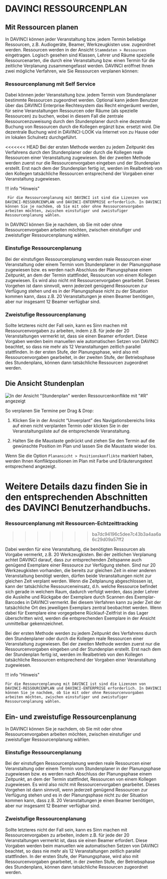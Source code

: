 # DAVINCI RESSOURCENPLAN

## Mit Ressourcen planen

  In DAVINCI können jeder Veranstaltung bzw. jedem Termin beliebige Ressourcen, z.B. Audiogeräte, Beamer, Werkzeugkisten usw. zugeordnet werden. Ressourcen werden in der Ansicht `Stammdaten > Ressourcen` eingetragen. Logisch gesehen sind Klassen, Lehrer und Räume spezielle Ressourcenarten, die durch eine Veranstaltung bzw. einen Termin für die zeitliche Verplanung zusammengefasst werden. DAVINCI eröffnet Ihnen zwei mögliche Verfahren, wie Sie Ressourcen verplanen können:

### Ressourcenplanung mit Self Service

   Dabei können jeder Veranstaltung bzw. jedem Termin vom Stundenplaner bestimmte Ressourcen zugeordnet werden. Optional kann jedem Benutzer über das DAVINCI Enterprise Rechtesystem das Recht eingeräumt werden, für seine Veranstaltungen Ressourcen oder Räume (als spezielle Ressourcen) zu buchen, wobei in diesem Fall die zentrale Ressourcenzuweisung durch den Stundenplaner durch eine dezentrale Buchung von Ressourcen durch die Kollegen ergänzt bzw. ersetzt wird. Die dezentrale Buchung wird in DAVINCI-LOOK via Internet von zu Hause oder im lokalen Schulnetz durchgeführt.

<<<<<<< HEAD
Bei der ersten Methode werden zu jedem Zeitpunkt des Verfahrens durch den Stundenplaner oder durch die Kollegen reale Ressourcen einer Veranstaltung zugewiesen. Bei der zweiten Methode werden zuerst nur die Ressourcenvorgaben eingeben und der Stundenplan erstellt. Erst nach dem der Stundenplan fertig ist, werden im Realbetrieb von den Kollegen tatsächliche Ressourcen entsprechend der Vorgaben einer Veranstaltung zugewiesen.

!!! info "Hinweis"

     Für die Ressourcenplanung mit DAVINCI ist sind die Lizenzen von DAVINCI-RESSOURCENPLAN und DAVINCI-ENTERPRISE erforderlich. In DAVINCI können Sie je nachdem, ob Sie mit oder ohne Ressourcenvorgaben arbeiten möchten, zwischen einstufiger und zweistufiger Ressourcenplanung wählen.

In DAVINCI können Sie je nachdem, ob Sie mit oder ohne Ressourcenvorgaben arbeiten möchten, zwischen einstufiger und zweistufiger Ressourcenplanung wählen.

### Einstufige Ressourcenplanung

Bei der einstufigen Ressourcenplanung werden reale Ressourcen einer Veranstaltung oder einem Termin vom Stundenplaner in der Planungsphase zugewiesen bzw. es werden nach Abschluss der Planungsphase einem Zeitpunkt, an dem der Termin stattfindet, Ressourcen von einem Kollegen zugewiesen. Es wird also nicht mit Ressourcenvorgaben gearbeitet. Dieses Vorgehen ist dann sinnvoll, wenn jederzeit genügend Ressourcen zur Verfügung stehen und es in der Planungsphase nicht zu der Situation kommen kann, dass z.B. 20 Veranstaltungen je einen Beamer benötigen, aber nur insgesamt 12 Beamer verfügbar sind.

### Zweistufige Ressourcenplanung

Sollte letzteres nicht der Fall sein, kann es Sinn machen mit Ressourcenvorgaben zu arbeiten, indem z.B. für jede der 20 Veranstaltungen vermerkt ist, dass sie einen Beamer erfordert. Diese Vorgaben werden beim manuellen wie automatischen Setzen von DAVINCI beachtet, so dass nie mehr als 12 Veranstaltungen zeitlich parallel stattfinden. In der ersten Stufe, der Planungsphase, wird also mit Ressourcenvorgaben gearbeitet, in der zweiten Stufe, der Betriebsphase des Stundenplans, können dann tatsächliche Ressourcen zugeordnet werden.

## Die Ansicht Stundenplan

![In der Ansicht "Stundenplan" werden Ressourcenkonflikte mit "#R" angezeigt](/assets/images/resource-conflicts.png)

So verplanen Sie Termine per Drag & Drop:

1. Klicken Sie in der Ansicht “Unverplant” des Navigationsbereichs links auf einen nicht verplanten Termin oder klicken Sie in der Veranstaltungsliste auf die entsprechende Veranstaltung.

2. Halten Sie die Maustaste gedrückt und ziehen Sie den Termin auf die gewünschte Position im Plan und lassen Sie die Maustaste wieder los.

Wenn Sie die Option `Planansicht > Positionskonflikte` markiert haben, werden Ihnen Konfliktpositionen im Plan mit Farbe und Erläuterungstext entsprechend angezeigt.

Weitere Details dazu finden Sie in den entsprechenden Abschnitten des DAVINCI Benutzerhandbuchs.
=======
### Ressourcenplanung mit Ressourcen-Echtzeittracking
>>>>>>> ba7dc94196c5dee7c43b3a4aa6a6c29d09a57ff2

   Dabei werden für eine Veranstaltung, die benötigten Ressourcen als Vorgabe vermerkt, z.B. 20 Werkzeugkisten. Bei der zeitlichen Verplanung achtet DAVINCI darauf, dass zur entsprechenden Zeitspanne auch genügend Exemplare einer Ressource zur Verfügung stehen. Sind nur 20 Werkzeugkisten vorhanden, die bereits zur gleichen Zeit in einer anderen Veranstaltung benötigt werden, dürfen beide Veranstaltungen nicht zur gleichen Zeit verplant werden. Wenn die Zeitplanung abgeschlossen ist, kann der tatsächliche Ressourceneinsatz, d.h. welche Ressource befindet sich gerade in welchem Raum, dadurch verfolgt werden, dass jeder Lehrer die Ausleihe und Rückgabe der Exemplare durch Scannen des Exemplar-Barcodes in DAVINCI vermerkt. Bei diesem Verfahren kann zu jeder Zeit der tatsächliche Ort des jeweiligen Exemplars zentral beobachtet werden. Wenn dabei für Exemplare eine vorgegebene Rücklauf-Zeitfrist in das Lager überschritten wird, werden die entsprechenden Exemplare in der Ansicht unmittelbar gekennzeichnet.

Bei der ersten Methode werden zu jedem Zeitpunkt des Verfahrens durch den Stundenplaner oder durch die Kollegen reale Ressourcen einer Veranstaltung zugewiesen. Bei der zweiten Methode werden zuerst nur die Ressourcenvorgaben eingeben und der Stundenplan erstellt. Erst nach dem der Stundenplan fertig ist, werden im Realbetrieb von den Kollegen tatsächliche Ressourcen entsprechend der Vorgaben einer Veranstaltung zugewiesen. 

!!! info "Hinweis"

    Für die Ressourcenplanung mit DAVINCI ist sind die Lizenzen von DAVINCI-RESSOURCENPLAN und DAVINCI-ENTERPRISE erforderlich. In DAVINCI können Sie je nachdem, ob Sie mit oder ohne Ressourcenvorgaben arbeiten möchten, zwischen einstufiger und zweistufiger Ressourcenplanung wählen.

## Ein- und zweistufige Ressourcenplanung

In DAVINCI können Sie je nachdem, ob Sie mit oder ohne Ressourcenvorgaben arbeiten möchten, zwischen einstufiger und zweistufiger Ressourcenplanung wählen.

### Einstufige Ressourcenplanung

Bei der einstufigen Ressourcenplanung werden reale Ressourcen einer Veranstaltung oder einem Termin vom Stundenplaner in der Planungsphase zugewiesen bzw. es werden nach Abschluss der Planungsphase einem Zeitpunkt, an dem der Termin stattfindet, Ressourcen von einem Kollegen zugewiesen. Es wird also nicht mit Ressourcenvorgaben gearbeitet. Dieses Vorgehen ist dann sinnvoll, wenn jederzeit genügend Ressourcen zur Verfügung stehen und es in der Planungsphase nicht zu der Situation kommen kann, dass z.B. 20 Veranstaltungen je einen Beamer benötigen, aber nur insgesamt 12 Beamer verfügbar sind.

### Zweistufige Ressourcenplanung

Sollte letzteres nicht der Fall sein, kann es Sinn machen mit Ressourcenvorgaben zu arbeiten, indem z.B. für jede der 20 Veranstaltungen vermerkt ist, dass sie einen Beamer erfordert. Diese Vorgaben werden beim manuellen wie automatischen Setzen von DAVINCI beachtet, so dass nie mehr als 12 Veranstaltungen zeitlich parallel stattfinden. In der ersten Stufe, der Planungsphase, wird also mit Ressourcenvorgaben gearbeitet, in der zweiten Stufe, der Betriebsphase des Stundenplans, können dann tatsächliche Ressourcen zugeordnet werden.